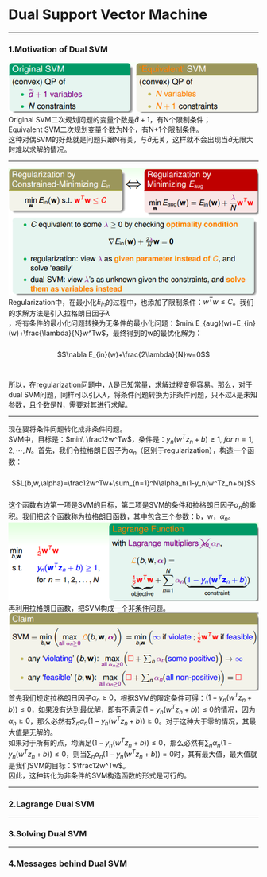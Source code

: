 # Dual Support Vector Machine

---

### 1.Motivation of Dual SVM
![svm](https://github.com/makixi/MachineLearningNote/blob/master/MachineLearningTechniques/pic/2_svmvs.png?raw=true)<br>
Original SVM二次规划问题的变量个数是$\hat d +1$，有N个限制条件；<br>
Equivalent SVM二次规划变量个数为N个，有N+1个限制条件。<br>
这种对偶SVM的好处就是问题只跟N有关，与$\hat d$无关，这样就不会出现当$\hat d$无限大时难以求解的情况。<br>

***

![lamda](https://github.com/makixi/MachineLearningNote/blob/master/MachineLearningTechniques/pic/2_lamda.png?raw=true)<br>
Regularization中，在最小化$E_{in}$的过程中，也添加了限制条件：$w^Tw\leq C$。我们的求解方法是引入拉格朗日因子$\lambda$<br>，将有条件的最小化问题转换为无条件的最小化问题：$min\ E_{aug}(w)=E_{in}(w)+\frac{\lambda}{N}w^Tw$，最终得到的w的最优化解为：<br>
<br>
$$\nabla E_{in}(w)+\frac{2\lambda}{N}w=0$$<br>
<br>
所以，在regularization问题中，$\lambda$是已知常量，求解过程变得容易。那么，对于dual SVM问题，同样可以引入$\lambda$，将条件问题转换为非条件问题，只不过$\lambda$是未知参数，且个数是N，需要对其进行求解。<br>

***

现在要将条件问题转化成非条件问题。<br>
SVM中，目标是：$min\ \frac12w^Tw$，条件是：$y_n(w^Tz_n+b)\geq 1,\ for\ n=1,2,\cdots,N$。首先，我们令拉格朗日因子为$\alpha_n$（区别于regularization），构造一个函数：<br>
<br>
$$L(b,w,\alpha)=\frac12w^Tw+\sum_{n=1}^N\alpha_n(1-y_n(w^Tz_n+b))$$
<br>
这个函数右边第一项是SVM的目标，第二项是SVM的条件和拉格朗日因子$\alpha_n$的乘积。我们把这个函数称为拉格朗日函数，其中包含三个参数：b，w，$\alpha_n$。<br>
![lagrange](https://github.com/makixi/MachineLearningNote/blob/master/MachineLearningTechniques/pic/2_lagrange.png?raw=true)<br>
再利用拉格朗日函数，把SVM构成一个非条件问题。<br>
![svm](https://github.com/makixi/MachineLearningNote/blob/master/MachineLearningTechniques/pic/2_svm.png?raw=true)<br>
首先我们规定拉格朗日因子$\alpha_n\geq0$，根据SVM的限定条件可得：$(1-y_n(w^Tz_n+b))\leq0$，如果没有达到最优解，即有不满足$(1-y_n(w^Tz_n+b))\leq0$的情况，因为$\alpha_n\geq0$，那么必然有$\sum_n\alpha_n(1-y_n(w^Tz_n+b))\geq0$。对于这种大于零的情况，其最大值是无解的。<br>
如果对于所有的点，均满足$(1-y_n(w^Tz_n+b))\leq0$，那么必然有$\sum_n\alpha_n(1-y_n(w^Tz_n+b))\leq0$，则当$\sum_n\alpha_n(1-y_n(w^Tz_n+b))=0$时，其有最大值，最大值就是我们SVM的目标：$\frac12w^Tw$。<br>
因此，这种转化为非条件的SVM构造函数的形式是可行的。

---


### 2.Lagrange Dual SVM 

---

### 3.Solving Dual SVM 


---

### 4.Messages behind Dual SVM 
